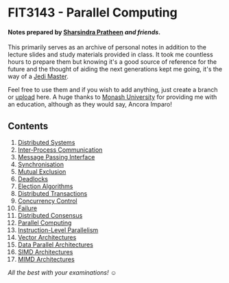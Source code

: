 # FIT3143 - Parallel Computing
#### Notes prepared by [Sharsindra Pratheen](https://www.linkedin.com/in/k-sharsindra-pratheen-92a807193/) _and friends_.

This primarily serves as an archive of personal notes in addition to the lecture slides and study materials provided in class. It took me countless hours to prepare them but knowing it's a good source of reference for the future and the thought of aiding the next generations kept me going, it's the way of a [Jedi Master](https://starwars.fandom.com/wiki/Jedi_Master).

Feel free to use them and if you wish to add anything, just create a branch or [upload](https://github.com/kspra3/FIT3175-Notes/issues/new) here. A huge thanks to [Monash University](http://www.monash.edu) for providing me with an education, although as they would say, Ancora Imparo!

## Contents

1. [Distributed Systems](https://github.com/kspra3/FIT3143-Notes/blob/master/Notes/01%20-%20Distributed%20Systems)
2. [Inter-Process Communication](https://github.com/kspra3/FIT3143-Notes/blob/master/Notes/02%20-%20Inter-Process%20Communication)
3. [Message Passing Interface](https://github.com/kspra3/FIT3143-Notes/blob/master/Notes/03%20-%20Message%20Passing%20Interface)
4. [Synchronisation](https://github.com/kspra3/FIT3143-Notes/blob/master/Notes/04%20-%20Synchronisation)
5. [Mutual Exclusion](https://github.com/kspra3/FIT3143-Notes/blob/master/Notes/05%20-%20Mutual%20Exclusion)
6. [Deadlocks](https://github.com/kspra3/FIT3143-Notes/blob/master/Notes/06%20-%20Deadlocks)
7. [Election Algorithms](https://github.com/kspra3/FIT3143-Notes/blob/master/Notes/07%20-%20Election%20Algorithms)
8. [Distributed Transactions](https://github.com/kspra3/FIT3143-Notes/blob/master/Notes/08%20-%20Distributed%20Transactions)
9. [Concurrency Control](https://github.com/kspra3/FIT3143-Notes/blob/master/Notes/09%20-%20Concurrency%20Control)
10. [Failure](https://github.com/kspra3/FIT3143-Notes/blob/master/Notes/10%20-%20Failure)
11. [Distributed Consensus](https://github.com/kspra3/FIT3143-Notes/blob/master/Notes/11%20-%20Distributed%20Consensus)
12. [Parallel Computing](https://github.com/kspra3/FIT3143-Notes/blob/master/Notes/12%20-%20Parallel%20Computing)
13. [Instruction-Level Parallelism](https://github.com/kspra3/FIT3143-Notes/blob/master/Notes/13%20-%20Instruction-Level%20Parallelism)
14. [Vector Architectures](https://github.com/kspra3/FIT3143-Notes/blob/master/Notes/14%20-%20Vector%20Architectures)
15. [Data Parallel Architectures](https://github.com/kspra3/FIT3143-Notes/blob/master/Notes/15%20-%20Data%20Parallel%20Architectures)
16. [SIMD Architectures](https://github.com/kspra3/FIT3143-Notes/blob/master/Notes/16%20-%20SIMD%20Architectures)
17. [MIMD Architectures](https://github.com/kspra3/FIT3143-Notes/blob/master/Notes/17%20-%20MIMD%20Architectures)

_All the best with your examinations!_ :relaxed:
